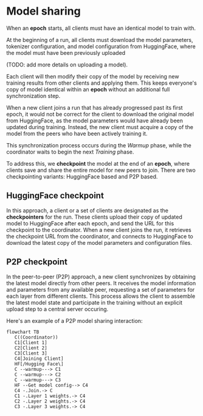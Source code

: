 
# Model sharing

When an **epoch** starts, all clients must have an identical model to train with.

At the beginning of a run, all clients must download the model parameters, tokenizer configuration, and model configuration from HuggingFace, where the model must have been previously uploaded

(TODO: add more details on uploading a model).

Each client will then modify their copy of the model by receiving new training results from other clients and applying them. This keeps everyone's copy of model identical within an **epoch** without an additional full synchronization step.

When a new client joins a run that has already progressed past its first epoch, it would not be correct for the client to download the original model from HuggingFace, as the model parameters would have already been updated during training. Instead, the new client must acquire a copy of the model from the peers who have been actively training it.

This synchronization process occurs during the _Warmup_ phase, while the coordinator waits to begin the next _Training_ phase.

To address this, we **checkpoint** the model at the end of an **epoch**, where clients save and share the entire model for new peers to join. There are two checkpointing variants: HuggingFace based and P2P based.

## HuggingFace checkpoint

In this approach, a client or a set of clients are designated as the **checkpointers** for the run. These clients upload their copy of updated model to HuggingFace after each epoch, and send the URL for this checkpoint to the coordinator. When a new client joins the run, it retrieves the checkpoint URL from the coordinator, and connects to HuggingFace to download the latest copy of the model parameters and configuration files.

## P2P checkpoint

In the peer-to-peer (P2P) approach, a new client synchronizes by obtaining the latest model directly from other peers. It receives the model information and parameters from any available peer, requesting a set of parameters for each layer from different clients. This process allows the client to assemble the latest model state and participate in the training without an explicit upload step to a central server occuring.

Here's an example of a P2P model sharing interaction:

   ```mermaid
   flowchart TB
      C((Coordinator))
      C1[Client 1]
      C2[Client 2]
      C3[Client 3]
      C4[Joining Client]
      HF[/Hugging Face\]
      C --warmup---> C1
      C --warmup---> C2
      C --warmup---> C3
      HF --Get model config--> C4
      C4 -.Join.-> C
      C1 -.Layer 1 weights.-> C4
      C2 -.Layer 2 weights.-> C4
      C3 -.Layer 3 weights.-> C4
   ```
